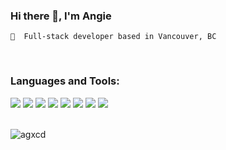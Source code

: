 <!--
**agxcd/agxcd** is a ✨ _special_ ✨ repository because its `README.md` (this file) appears on your GitHub profile.

Here are some ideas to get you started:

- 🔭 I’m currently working on ...
- 🌱 I’m currently learning ...
- 👯 I’m looking to collaborate on ...
- 🤔 I’m looking for help with ...
- 💬 Ask me about ...
- 📫 How to reach me: ...
- 😄 Pronouns: ...
- ⚡ Fun fact: ...
-->


### Hi there 👋, I'm Angie 
    🌱  Full-stack developer based in Vancouver, BC 


<br/>

### Languages and Tools:

<p align="left"> 
  <img src="https://img.icons8.com/nolan/64/html-5.png"/>
  <img src="https://img.icons8.com/nolan/64/css-filetype.png"/>
  <img src="https://img.icons8.com/color/48/000000/sass.png"/>
  <img src="https://img.icons8.com/nolan/64/javascript.png"/>
  <img src="https://img.icons8.com/color/48/000000/nodejs.png"/>
  <img src="https://img.icons8.com/dusk/64/000000/react.png"/>
  <img src="https://img.icons8.com/color/48/000000/mongodb.png"/>
  <img src="https://img.icons8.com/ios/50/000000/mysql-logo.png"/>
</p>

<br/>

<img align="left" src="https://github-readme-stats.vercel.app/api/top-langs?username=agxcd&show_icons=true&locale=en&layout=compact" alt="agxcd" />
<br/>
